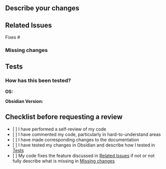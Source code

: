 <!-- In the title above, provide a meaningful summary with [FIX] for bug fix and [FEAT] for new feature --->

## Describe your changes
<!-- Describe your changes in detail --->

## Related Issues
Fixes # <!-- Issue number --->
### Missing changes
<!-- Describe the changes what are missing which are describe in the Issue but are not implemented by this pull request --->

## Tests
### How has this been tested?
**OS:** <!-- e.g. Win10 --->

**Obsidian Version:** <!-- e.g. v1.5.1 --->

<!-- Please describe the tests that you ran to verify your changes and if there was successful or not. --->

## Checklist before requesting a review
- [<!-- x --> ] I have performed a self-review of my code
- [<!-- x --> ] I have commented my code, particularly in hard-to-understand areas
- [<!-- x --> ] I have made corresponding changes to the documentation
- [<!-- x --> ] I have tested my changes in Obsidian and describe how I tested in [Tests](#tests)
- [<!-- x --> ] My code fixes the feature discussed in [Related Issues](#related-issues) if not or not fully describe what is missing in [Missing changes](#missing-changes)
